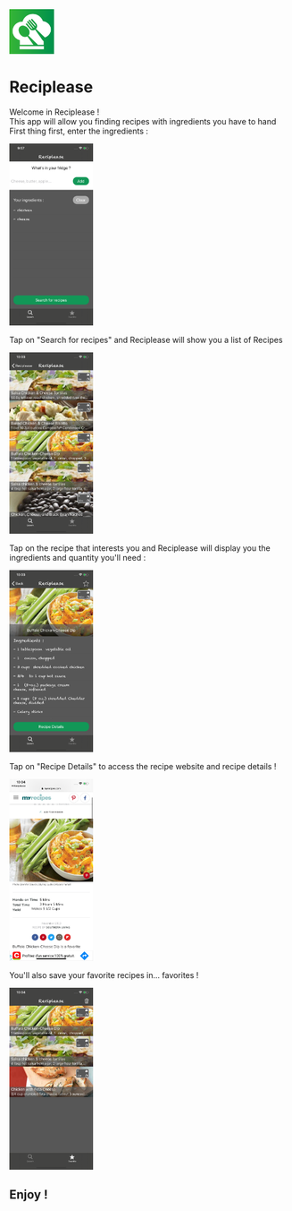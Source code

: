 <img src="AppImages/AppIcon.png" width="80">

# Reciplease

Welcome in Reciplease !  
This app will allow you finding recipes with ingredients you have to hand   
First thing first, enter the ingredients :  
    
 <img src="AppImages/Ingredients.png" width="150">
 
Tap on "Search for recipes" and Reciplease will show you a list of Recipes     
 
 <img src="AppImages/RecipesList.png" width="150">   
 
Tap on the recipe that interests you and Reciplease will display you the ingredients and quantity you'll need :  
 
  <img src="AppImages/Details.png" width="150">   

Tap on "Recipe Details" to access the recipe website and recipe details !  
  
  <img src="AppImages/WebSite.png" width="150">   

You'll also save your favorite recipes in... favorites !  

  <img src="AppImages/Favorites.png" width="150">
  
 ## Enjoy !

  
 

